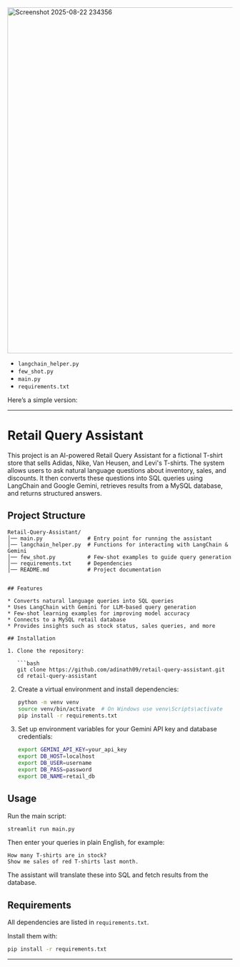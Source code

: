 
<img width="1900" height="775" alt="Screenshot 2025-08-22 234356" src="https://github.com/user-attachments/assets/671b5da5-a761-4994-b5ec-35b95b0b0ec8" />



* `langchain_helper.py`
* `few_shot.py`
* `main.py`
* `requirements.txt`

Here’s a simple version:

---

# Retail Query Assistant

This project is an AI-powered Retail Query Assistant for a fictional T-shirt store that sells Adidas, Nike, Van Heusen, and Levi's T-shirts.
The system allows users to ask natural language questions about inventory, sales, and discounts.
It then converts these questions into SQL queries using LangChain and Google Gemini, retrieves results from a MySQL database, and returns structured answers.
## Project Structure

```
Retail-Query-Assistant/
│── main.py              # Entry point for running the assistant
│── langchain_helper.py  # Functions for interacting with LangChain & Gemini
│── few_shot.py          # Few-shot examples to guide query generation
│── requirements.txt     # Dependencies
│── README.md            # Project documentation


## Features

* Converts natural language queries into SQL queries
* Uses LangChain with Gemini for LLM-based query generation
* Few-shot learning examples for improving model accuracy
* Connects to a MySQL retail database
* Provides insights such as stock status, sales queries, and more

## Installation

1. Clone the repository:

   ```bash
   git clone https://github.com/adinath09/retail-query-assistant.git
   cd retail-query-assistant
   ```

2. Create a virtual environment and install dependencies:

   ```bash
   python -m venv venv
   source venv/bin/activate  # On Windows use venv\Scripts\activate
   pip install -r requirements.txt
   ```

3. Set up environment variables for your Gemini API key and database credentials:

   ```bash
   export GEMINI_API_KEY=your_api_key
   export DB_HOST=localhost
   export DB_USER=username
   export DB_PASS=password
   export DB_NAME=retail_db
   ```

## Usage

Run the main script:

```bash
streamlit run main.py
```

Then enter your queries in plain English, for example:

```
How many T-shirts are in stock?
Show me sales of red T-shirts last month.
```

The assistant will translate these into SQL and fetch results from the database.

## Requirements

All dependencies are listed in `requirements.txt`.

Install them with:

```bash
pip install -r requirements.txt
```

---


